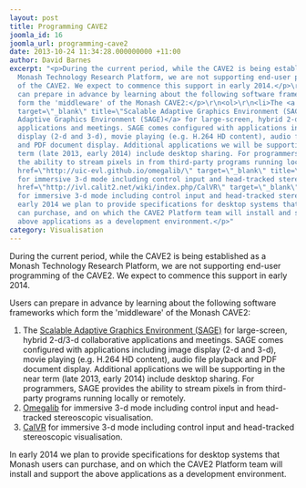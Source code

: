 ```yaml
---
layout: post
title: Programming CAVE2
joomla_id: 16
joomla_url: programming-cave2
date: 2013-10-24 11:34:28.000000000 +11:00
author: David Barnes
excerpt: "<p>During the current period, while the CAVE2 is being established as a
  Monash Technology Research Platform, we are not supporting end-user programming
  of the CAVE2. We expect to commence this support in early 2014.</p>\r\n<p>Users
  can prepare in advance by learning about the following software frameworks which
  form the 'middleware' of the Monash CAVE2:</p>\r\n<ol>\r\n<li>The <a href=\"http://www.sagecommons.org/\"
  target=\"_blank\" title=\"Scalable Adaptive Graphics Environment (SAGE)\">Scalable
  Adaptive Graphics Environment (SAGE)</a> for large-screen, hybrid 2-d/3-d collaborative
  applications and meetings. SAGE comes configured with applications including image
  display (2-d and 3-d), movie playing (e.g. H.264 HD content), audio file playback
  and PDF document display. Additional applications we will be supporting in the near
  term (late 2013, early 2014) include desktop sharing. For programmers, SAGE provides
  the ability to stream pixels in from third-party programs running locally or remotely.</li>\r\n<li><a
  href=\"http://uic-evl.github.io/omegalib/\" target=\"_blank\" title=\"Omegalib\">Omegalib</a>
  for immersive 3-d mode including control input and head-tracked stereoscopic visualisation.</li>\r\n<li><a
  href=\"http://ivl.calit2.net/wiki/index.php/CalVR\" target=\"_blank\" title=\"CalVR\">CalVR</a>
  for immersive 3-d mode including control input and head-tracked stereoscopic visualisation.</li>\r\n</ol>\r\n<p>In
  early 2014 we plan to provide specifications for desktop systems that Monash users
  can purchase, and on which the CAVE2 Platform team will install and support the
  above applications as a development environment.</p>"
category: Visualisation
---
```

<p>During the current period, while the CAVE2 is being established as a Monash Technology Research Platform, we are not supporting end-user programming of the CAVE2. We expect to commence this support in early 2014.</p>
<p>Users can prepare in advance by learning about the following software frameworks which form the 'middleware' of the Monash CAVE2:</p>
<ol>
<li>The <a href="http://www.sagecommons.org/" target="_blank" title="Scalable Adaptive Graphics Environment (SAGE)">Scalable Adaptive Graphics Environment (SAGE)</a> for large-screen, hybrid 2-d/3-d collaborative applications and meetings. SAGE comes configured with applications including image display (2-d and 3-d), movie playing (e.g. H.264 HD content), audio file playback and PDF document display. Additional applications we will be supporting in the near term (late 2013, early 2014) include desktop sharing. For programmers, SAGE provides the ability to stream pixels in from third-party programs running locally or remotely.</li>
<li><a href="http://uic-evl.github.io/omegalib/" target="_blank" title="Omegalib">Omegalib</a> for immersive 3-d mode including control input and head-tracked stereoscopic visualisation.</li>
<li><a href="http://ivl.calit2.net/wiki/index.php/CalVR" target="_blank" title="CalVR">CalVR</a> for immersive 3-d mode including control input and head-tracked stereoscopic visualisation.</li>
</ol>
<p>In early 2014 we plan to provide specifications for desktop systems that Monash users can purchase, and on which the CAVE2 Platform team will install and support the above applications as a development environment.</p>
